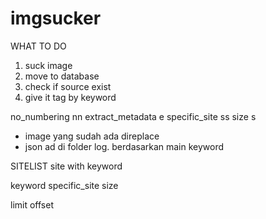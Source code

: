 # imgsucker


WHAT TO DO
1. suck image
2. move to database
3. check if source exist
3. give it tag by keyword


no_numbering	nn
extract_metadata	e
specific_site	ss
size	s

- image yang sudah ada direplace
- json ad di folder log. berdasarkan main keyword




SITELIST
site 										with keyword




keyword
specific_site
size

limit
offset